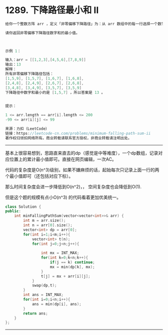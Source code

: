 # 1289. 下降路径最小和  II

```c++
给你一个整数方阵 arr ，定义「非零偏移下降路径」为：从 arr 数组中的每一行选择一个数字，且按顺序选出来的数字中，相邻数字不在原数组的同一列。

请你返回非零偏移下降路径数字和的最小值。

 

示例 1：

输入：arr = [[1,2,3],[4,5,6],[7,8,9]]
输出：13
解释：
所有非零偏移下降路径包括：
[1,5,9], [1,5,7], [1,6,7], [1,6,8],
[2,4,8], [2,4,9], [2,6,7], [2,6,8],
[3,4,8], [3,4,9], [3,5,7], [3,5,9]
下降路径中数字和最小的是 [1,5,7] ，所以答案是 13 。
 

提示：

1 <= arr.length == arr[i].length <= 200
-99 <= arr[i][j] <= 99

来源：力扣（LeetCode）
链接：https://leetcode-cn.com/problems/minimum-falling-path-sum-ii
著作权归领扣网络所有。商业转载请联系官方授权，非商业转载请注明出处。
```

---

基本上很容易想到，思路直来直去的dp（感觉是中等难度），一个dp数组，记录对应位置上的累计最小值即可。直接在网页编辑，一次AC。

代码的复杂度是O(n^3)级别，如果不嫌麻烦的话，起始每次只记录上面一行的两个最小值即可（还包括对应下标）。

那么时间复杂度会进一步降低到O(n^2)，， 空间复杂度也会降低到O(1).

但是这个题的规模有点小O(n^3) 的代码看着更加优美统一。

```c++
class Solution {
public:
    int minFallingPathSum(vector<vector<int>>& arr) {
        int m = arr.size();
        int n = arr[0].size();
        vector<int> dp = arr[0];
        for(int i=1;i<m;i++){
            vector<int> t(n);
            for(int j=0;j<n;j++){
                
                int mx = INT_MAX;
                for(int k=0;k<n;k++){
                    if(j == k) continue;
                    mx = min(dp[k], mx);
                }
                t[j] = mx + arr[i][j];
            }
            swap(dp,t);
        }
        int ans = INT_MAX;
        for(int i=0;i<n;i++){
            ans = min(dp[i], ans);
        }
        return ans;
    }
};
```

---



